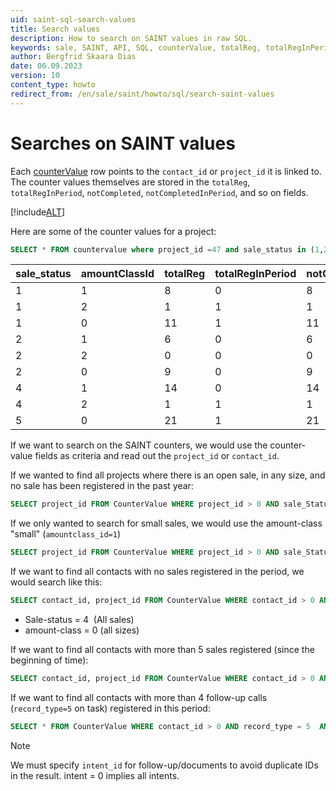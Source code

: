```yaml
---
uid: saint-sql-search-values
title: Search values
description: How to search on SAINT values in raw SQL.
keywords: sale, SAINT, API, SQL, counterValue, totalReg, totalRegInPeriod, notCompleted, notCompletedInPeriod
author: Bergfrid Skaara Dias
date: 06.09.2023
version: 10
content_type: howto
redirect_from: /en/sale/saint/howto/sql/search-saint-values
---
```


# Searches on SAINT values

Each [counterValue][1] row points to the `contact_id` or `project_id` it is linked to.  The counter values themselves are stored in the `totalReg`, `totalRegInPeriod`, `notCompleted`, `notCompletedInPeriod`, and so on fields.

[!include[ALT](../../../../../../common/includes/note-req-saint.md)]

Here are some of the counter values for a project:

```SQL
SELECT * FROM countervalue where project_id =47 and sale_status in (1,2,4) and amountclassid in (2,1,0)
```

| sale_status | amountClassId | totalReg | totalRegInPeriod | notCompleted | lastRegistered | ... |
|---|---|---|---|---|---|---|
| 1 | 1 | 8 | 0 | 8 | 2021-11-05 |  |
| 1 | 2 | 1 | 1 | 1 | 2021-11-05 |  |
| 1 | 0 | 11 | 1 | 11 | 2021-11-05 |  |
| 2 | 1 | 6 | 0 | 6 | 2021-11-05 |  |
| 2 | 2 | 0 | 0 | 0 | 2021-11-05 |  |
| 2 | 0 | 9 | 0 | 9 | 2021-11-05 |  |
| 4 | 1 | 14 | 0 | 14 | 2021-11-05 |  |
| 4 | 2 | 1 | 1 | 1 | 2021-11-05 |  |
| 5 | 0 | 21 | 1 | 21 | 2021-11-05 |  |

If we want to search on the SAINT counters, we would use the counter-value fields as criteria and read out the `project_id` or `contact_id`.

If we wanted to find all projects where there is an open sale, in any size, and no sale has been registered in the past year:

```SQL
SELECT project_id FROM CounterValue WHERE project_id > 0 AND sale_Status = 1  AND amountClassId=0 AND lastRegistered < '2005.10.1'
```

If we only wanted to search for small sales, we would use the amount-class "small" (`amountclass_id=1`)

```SQL
SELECT project_id FROM CounterValue WHERE project_id > 0 AND sale_Status = 1  AND amountClassId=1 AND lastRegistered < '2005.10.1'
```

If we want to find all contacts with no sales registered in the period, we would search like this:

```SQL
SELECT contact_id, project_id FROM CounterValue WHERE contact_id > 0 AND sale_Status = 4  AND amountClassId=0 AND totalRegInPeriod =0
```

* Sale-status = 4  (All sales)
* amount-class = 0 (all sizes)

If we want to find all contacts with more than 5 sales registered (since the beginning of time):

```SQL
SELECT contact_id, project_id FROM CounterValue WHERE contact_id > 0 AND sale_Status = 4  AND amountClassId = 0 AND totalReg > 5
```

If we want to find all contacts with more than 4 follow-up calls (`record_type=5` on task) registered in this period:

```SQL
SELECT * FROM CounterValue WHERE contact_id > 0 AND record_type = 5  AND direction > 0  AND intent_id = 0 AND totalReg > 4
```

> [!NOTE]
> We must specify `intent_id` for follow-up/documents to avoid duplicate IDs in the result. intent = 0 implies all intents.

<!-- Referenced links -->
[1]: ../../../../database/tables/countervalue.md
